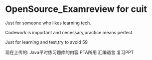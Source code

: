 # OpenSource_Examreview for cuit
Just for someone who likes learning tech.

Codework is important and necessary,practice means perfect.

Just for learning and test,try to avoid 59


现在上传的:
Java平时练习题库的内容  PTA所用
汇编语言 复习PPT
